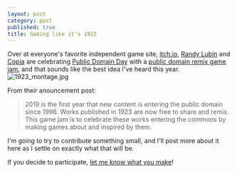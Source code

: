 ```yaml
---
layout: post
category: post
published: true
title: Gaming like it's 1923
---
```

Over at everyone's favorite independent game site, [itch.io](https://itch.io), [Randy Lubin](https://randylubin.itch.io/) and [Copia](https://itch.io/profile/copia) are celebrating [Public Domain Day](https://law.duke.edu/cspd/publicdomainday/2019/) with a [public domain remix game jam](https://itch.io/jam/gaming-like-its-1923), and that sounds like the best idea I've heard this year.
![1923_montage.jpg]({{site.baseurl}}/images/1923_montage.jpg)


From their anouncement post: 

> 2019 is the first year that new content is entering the public domain since 1998. Works published in 1923 are now free to share and remix. This game jam is to celebrate these works entering the commons by making games about and inspired by them.

I'm going to try to contribute something small, and I'll post more about it here as I settle on exactly what that will be. 

If you decide to participate, [let me know what you make](https://retro.social/@ajroach42)!
